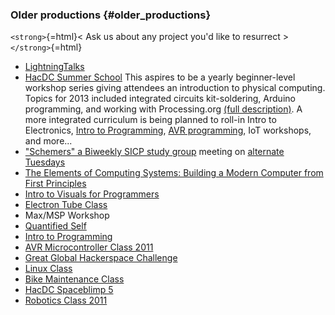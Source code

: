 ### Older productions {#older_productions}

`<strong>`{=html}\< Ask us about any project you'd like to resurrect
\>`</strong>`{=html}

-   [LightningTalks](LightningTalks)
-   [HacDC Summer School](HacDC_Summer_School) This aspires
    to be a yearly beginner-level workshop series giving attendees an
    introduction to physical computing. Topics for 2013 included
    integrated circuits kit-soldering, Arduino programming, and working
    with Processing.org [(full
    description)](http://www.meetup.com/hac-dc/events/121563632/). A
    more integrated curriculum is being planned to roll-in Intro to
    Electronics, [Intro to
    Programming](Intro_to_Programming), [ AVR
    programming](AVR_Microcontroller_Class_2011), IoT
    workshops, and more...
-   ["Schemers" a Biweekly SICP study group](Schemers)
    meeting on [alternate
    Tuesdays](http://www.meetup.com/hac-dc/events/64832532/)
-   [ The Elements of Computing Systems: Building a Modern Computer from
    First Principles](TECS)
-   [ Intro to Visuals for
    Programmers](IntrotoVisualsforProgrammers)
-   [Electron Tube Class](Electron_Tube_Class)
-   Max/MSP Workshop
-   [Quantified Self](Quantified_Self)
-   [Intro to Programming](Intro_to_Programming)
-   [AVR Microcontroller Class
    2011](AVR_Microcontroller_Class_2011)
-   [Great Global Hackerspace
    Challenge](Great_Global_Hackerspace_Challenge)
-   [Linux Class](Linux_Class)
-   [Bike Maintenance Class](Bike_Maintenance_Class)
-   [HacDC Spaceblimp 5](HacDC_Spaceblimp_5)
-   [Robotics Class 2011](Robotics_Class_2011)
